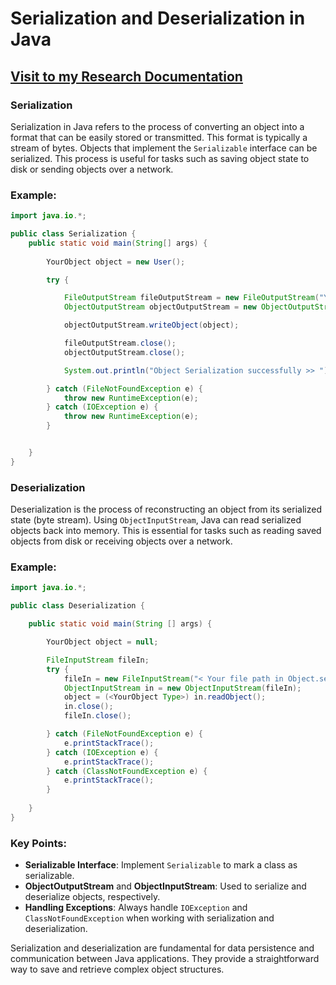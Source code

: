 
# Serialization and Deserialization in Java

## <a href="https://docs.google.com/document/d/14_JW9kPnEoGdL17y2PjVB4Q1896TbodHAPBZmCclz9U/edit?usp=sharing">Visit to my Research Documentation</a>

### Serialization

Serialization in Java refers to the process of converting an object into a format that can be easily stored or transmitted. This format is typically a stream of bytes. Objects that implement the `Serializable` interface can be serialized. This process is useful for tasks such as saving object state to disk or sending objects over a network.

### Example:

```java
import java.io.*;

public class Serialization {
    public static void main(String[] args) {
        
        YourObject object = new User();

        try {

            FileOutputStream fileOutputStream = new FileOutputStream("Your file path to create a Serialization object / your_file_name.ser");
            ObjectOutputStream objectOutputStream = new ObjectOutputStream(fileOutputStream);

            objectOutputStream.writeObject(object);

            fileOutputStream.close();
            objectOutputStream.close();

            System.out.println("Object Serialization successfully >> ");

        } catch (FileNotFoundException e) {
            throw new RuntimeException(e);
        } catch (IOException e) {
            throw new RuntimeException(e);
        }


    }
}
```

### Deserialization

Deserialization is the process of reconstructing an object from its serialized state (byte stream). Using `ObjectInputStream`, Java can read serialized objects back into memory. This is essential for tasks such as reading saved objects from disk or receiving objects over a network.

### Example:

```java
import java.io.*;

public class Deserialization {

    public static void main(String [] args) {

        YourObject object = null;

        FileInputStream fileIn;
        try {
            fileIn = new FileInputStream("< Your file path in Object.ser >");
            ObjectInputStream in = new ObjectInputStream(fileIn);
            object = (<YourObject Type>) in.readObject();
            in.close();
            fileIn.close();

        } catch (FileNotFoundException e) {
            e.printStackTrace();
        } catch (IOException e) {
            e.printStackTrace();
        } catch (ClassNotFoundException e) {
            e.printStackTrace();
        }
        
    }
}
```

### Key Points:

- **Serializable Interface**: Implement `Serializable` to mark a class as serializable.
- **ObjectOutputStream** and **ObjectInputStream**: Used to serialize and deserialize objects, respectively.
- **Handling Exceptions**: Always handle `IOException` and `ClassNotFoundException` when working with serialization and deserialization.

Serialization and deserialization are fundamental for data persistence and communication between Java applications. They provide a straightforward way to save and retrieve complex object structures.

